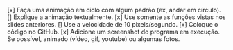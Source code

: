 [x] Faça uma animação em ciclo com algum padrão (ex, andar em círculo).
[] Explique a animação textualmente.
[x] Use somente as funções vistas nos slides anteriores.
[] Use a velocidade de 10 pixels/segundo.
[x] Coloque o código no GitHub.
[x] Adicione um screenshot do programa em execução. Se possível, animado (vídeo, gif, youtube) ou algumas fotos.
